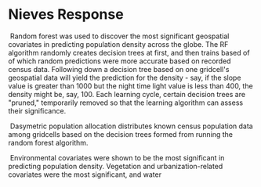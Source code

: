 # Nieves Response

​	Random forest was used to discover the most significant geospatial covariates in predicting population density across the globe. The RF algorithm randomly creates decision trees at first, and then trains based of of which random predictions were more accurate based on recorded census data. Following down a decision tree based on one gridcell's geospatial data will yield the prediction for the density - say, if the slope value is greater than 1000 but the night time light value is less than 400, the density might be, say, 100. Each learning cycle, certain decision trees are "pruned," temporarily removed so that the learning algorithm can assess their significance.

​	Dasymetric population allocation distributes known census population data among gridcells based on the decision trees formed from running the random forest algorithm.

​	Environmental covariates were shown to be the most significant in predicting population density. Vegetation and urbanization-related covariates were the most significant, and water